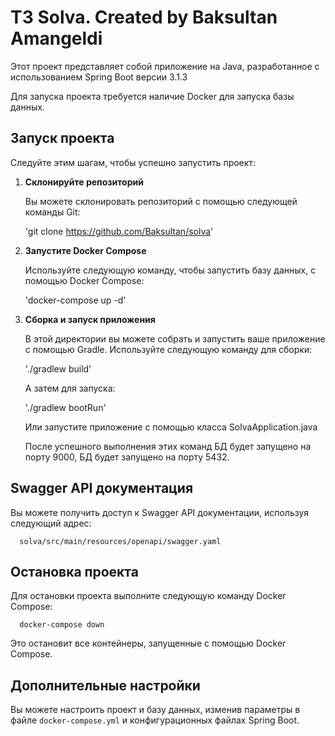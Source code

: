 # ТЗ Solva. Created by Baksultan Amangeldi

Этот проект представляет собой приложение на Java, разработанное с использованием Spring Boot версии 3.1.3 

Для запуска проекта требуется наличие Docker для запуска базы данных.


## Запуск проекта
Следуйте этим шагам, чтобы успешно запустить проект:

1. **Склонируйте репозиторий**

   
   Вы можете склонировать репозиторий с помощью следующей команды Git: 
   
      'git clone https://github.com/Baksultan/solva'


2. **Запустите Docker Compose**

   
   Используйте следующую команду, чтобы запустить базу данных, с помощью Docker Compose:
   
      'docker-compose up -d'

3. **Сборка и запуск приложения**


   В этой директории вы можете собрать и запустить ваше приложение с помощью Gradle. Используйте следующую команду для сборки:

      './gradlew build'

   
   А затем для запуска:

      './gradlew bootRun'

   Или запустите приложение с помощью класса SolvaApplication.java

   После успешного выполнения этих команд БД будет запущено на порту 9000, БД будет запущено на порту 5432.


## Swagger API документация
   
   Вы можете получить доступ к Swagger API документации, используя следующий адрес:
   
      solva/src/main/resources/openapi/swagger.yaml


## Остановка проекта
   
   Для остановки проекта выполните следующую команду Docker Compose:
   
      docker-compose down

Это остановит все контейнеры, запущенные с помощью Docker Compose.

## Дополнительные настройки
Вы можете настроить проект и базу данных, изменив параметры в файле `docker-compose.yml` и конфигурационных файлах Spring Boot.
##




